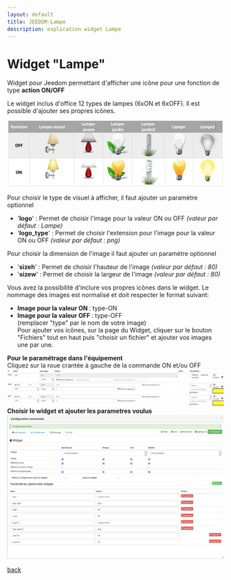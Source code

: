 ```yaml
---
layout: default
title: JEEDOM-Lampe
description: explication widget Lampe
---
```


# Widget "Lampe" 

Widget pour Jeedom permettant d'afficher une icône pour une fonction de type <b>action ON/OFF</b>

Le widget inclus d'office 12 types de lampes (6xON et 6xOFF). Il est possible d'ajouter ses propres icônes.

<img src="Img/JEEDOM-Lampe-Visuel.png" alt="visuels"/>

Pour choisir le type de visuel à afficher, il faut ajouter un paramètre optionnel<br/>
* '**<b>logo</b>**' : Permet de choisir l'image pour la valeur ON ou OFF <i>(valeur par défaut : Lampe)<br/></i>
* '**<b>logo_type</b>**' : Permet de choisir l'extension pour l'image pour la valeur ON ou OFF <i>(valeur par défaut : png)<br/></i>

Pour choisir la dimension de l'image il faut ajouter un paramètre optionnel<br/>
* '**<b>sizeh</b>**' : Permet de choisir l'hauteur de l'image <i>(valeur par défaut : 80)<br/></i>
* '**<b>sizew</b>**' : Permet de choisir la largeur de l'image <i>(valeur par défaut : 80)<br/></i>
  
Vous avez la possibilité d'inclure vos propres icônes dans le widget. Le nommage des images est normalisé et doit respecter le format suivant:<br/>
* **<b>Image pour la valeur ON </b>** : type-ON<br/>
* **<b>Image pour la valeur OFF </b>** : type-OFF<br/>
(remplacer "type" par le nom de votre image)<br/>
Pour ajouter vos icônes, sur la page du Widget, cliquer sur le bouton "Fichiers" tout en haut puis "choisir un fichier" et ajouter vos images une par une.<br/>

<b>Pour le paramétrage dans l'équipement</b><br/>
Cliquez sur la roue crantée à gauche de la commande ON et/ou OFF<br/>
<img src="Img/JEEDOM-Lampe-Acces.png" alt="Access"/><br/>
<b>Choisir le widget et ajouter les parametres voulus</b><br/>
<img src="Img/JEEDOM-Lampe-Configuration.png" alt="Configuration"/><br/>

[back](./)